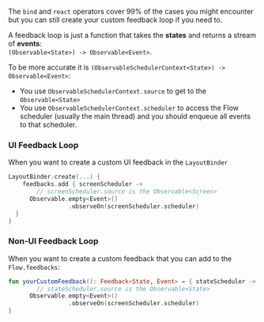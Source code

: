 The `bind` and `react` operators cover 99% of the cases you might encounter but you can still create your custom feedback loop if you need to.

A feedback loop is just a function that takes the **states**  and returns a stream of **events**:\
`(Observable<State>) -> Observable<Event>`. 

To be more accurate it is `(ObservableSchedulerContext<State>) -> Observable<Event>`:

- You use `ObservableSchedulerContext.source` to get to the `Observable<State>`
- You use `ObservableSchedulerContext.scheduler` to access the Flow scheduler (usually the main thread) and you should enqueue all events to that scheduler.

### UI Feedback Loop

When you want to create a custom UI feedback in the `LayoutBinder`

```kotlin
LayoutBinder.create(...) {
	feedbacks.add { screenScheduler ->
		// screenScheduler.source is the Observable<Screen>
      Observable.empty<Event>()
                 .observeOn(screenScheduler.scheduler)
  }
}
```



### Non-UI Feedback Loop

When you want to create a custom feedback that you can add to the `Flow.feedbacks`:

```kotlin 
fun yourCustomFeedback(): Feedback<State, Event> = { stateScheduler ->
		// stateScheduler.source is the Observable<State>
      Observable.empty<Event>()
                 .observeOn(screenScheduler.scheduler)
}
```

